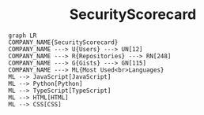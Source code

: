<h1 align="center">SecurityScorecard</h1>

```mermaid
graph LR
COMPANY_NAME{SecurityScorecard}
COMPANY_NAME ---> U{Users} ---> UN[12]
COMPANY_NAME ---> R{Repositories} ---> RN[248]
COMPANY_NAME ---> G{Gists} ---> GN[115]
COMPANY_NAME ---> ML{Most Used<br>Languages}
ML --> JavaScript[JavaScript]
ML --> Python[Python]
ML --> TypeScript[TypeScript]
ML --> HTML[HTML]
ML --> CSS[CSS]
```

